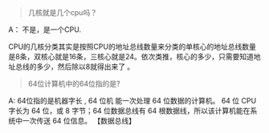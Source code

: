 > 几核就是几个cpu吗？

A： 不是，是一个CPU.

CPU的几核分类其实是按照CPU的地址总线数量来分类的单核心的地址总线数量是8条，双核心就是16条，三核心就是24。依次类推，核心的多少，只需要知道地址总线的多少，然后除以8就得出来了 。

>  64位计算机中的64位指的是?

A:   64位指的是机器字长 , 64 位机 能一次处理 64 位数据的计算机。  64 位 CPU 字长为 64 位，或 8 字节；64 位数据总线有 64 根数据线，所以该计算机能在系统中一次传送 64 位信息。 【数据总线】

